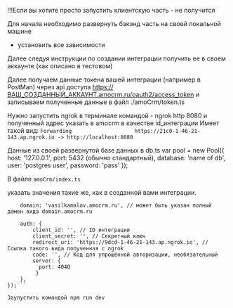 !!!Если вы хотите просто запустить клиентскую часть - не получится

Для начала необходимо развернуть бэкэнд часть на своей локальной машине 
- установить все зависимости

Далее следуя инструкции по создании интеграции получить ее в своем аккаунте (как описано в тестовом)

Далее получаем данные токена вашей интеграции (например в PostMan) через api доступа
https://ВАШ_СОЗДАННЫЙ_АККАУНТ.amocrm.ru/oauth2/access_token
и записываем полученные данные в файл ./amoCrm/token.ts

Нужно запустить ngrok в терминале командой - ngrok http 8080
и полученный адрес указать в amocrm  в качестве id_интеграции
Имеет такой вид:
```Forwarding                    https://21c0-1-46-21-143.ap.ngrok.io -> http://localhost:8080 ```

Данные из своей развернутой базе данных в db.ts
var pool = new Pool({
    host: '127.0.0.1',
    port: 5432 (обычно стандартный),
    database: 'name of db',
    user: 'postgres user',
    password: 'pass'
});


В файле 
```amoCrm/index.ts```

указать значения такие же, как в созданной вами интеграции.

```const client = new Client({
    domain: 'vasilkamalov.amocrm.ru', // может быть указан полный домен вида domain.amocrm.ru
  
    auth: {
        client_id: '', // ID интеграции
        client_secret: '', // Секретный ключ
        redirect_uri: 'https://9dcd-1-46-21-143.ap.ngrok.io', // Ссылка такого вида полученная с ngrok
        code: '', // Код для упрощённой авторизации, необязательный
        server: {
          port: 4040
         }
    },
});```

Заупустить командой npm run dev
